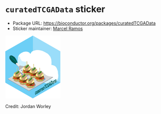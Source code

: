 # `curatedTCGAData` sticker

* Package URL: https://bioconductor.org/packages/curatedTCGAData
* Sticker maintainer: [Marcel Ramos](https://github.com/LiNk-NY)

<p align="left">
<img src="./curatedTCGAData.png" height="200">
</p>

Credit: Jordan Worley

